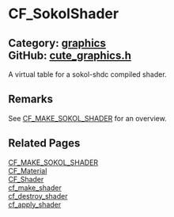 [](../header.md ':include')

# CF_SokolShader

Category: [graphics](/api_reference?id=graphics)  
GitHub: [cute_graphics.h](https://github.com/RandyGaul/cute_framework/blob/master/include/cute_graphics.h)  
---

A virtual table for a sokol-shdc compiled shader.

## Remarks

See [CF_MAKE_SOKOL_SHADER](/graphics/cf_make_sokol_shader.md) for an overview.

## Related Pages

[CF_MAKE_SOKOL_SHADER](/graphics/cf_make_sokol_shader.md)  
[CF_Material](/graphics/cf_material.md)  
[CF_Shader](/graphics/cf_shader.md)  
[cf_make_shader](/graphics/cf_make_shader.md)  
[cf_destroy_shader](/graphics/cf_destroy_shader.md)  
[cf_apply_shader](/graphics/cf_apply_shader.md)  

